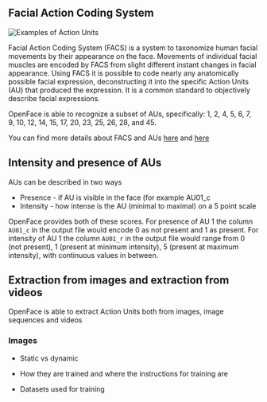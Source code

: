 ## Facial Action Coding System

![Examples of Action Units](https://raw.githubusercontent.com/wiki/TadasBaltrusaitis/OpenFace/images/AUs.jpg)

Facial Action Coding System (FACS) is a system to taxonomize human facial movements by their appearance on the face. Movements of individual facial muscles are encoded by FACS from slight different instant changes in facial appearance. Using FACS it is possible to code nearly any anatomically possible facial expression, deconstructing it into the specific Action Units (AU) that produced the expression. It is a common standard to objectively describe facial expressions. 

OpenFace is able to recognize a subset of AUs, specifically: 1, 2, 4, 5, 6, 7, 9, 10, 12, 14, 15, 17, 20, 23, 25, 26, 28, and 45.

You can find more details about FACS and AUs [here](https://en.wikipedia.org/wiki/Facial_Action_Coding_System) and [here](https://www.cs.cmu.edu/~face/facs.htm)

## Intensity and presence of AUs

AUs can be described in two ways
- Presence - if AU is visible in the face (for example AU01_c
- Intensity - how intense is the AU (minimal to maximal) on a 5 point scale

OpenFace provides both of these scores. For presence of AU 1 the column `AU01_c` in the output file would encode 0 as not present and 1 as present. For intensity of AU 1 the column `AU01_r` in the output file would range from 0 (not present), 1 (present at minimum intensity), 5 (present at maximum intensity), with continuous values in between.

## Extraction from images and extraction from videos

OpenFace is able to extract Action Units both from images, image sequences and videos

### Images

- Static vs dynamic

- How they are trained and where the instructions for training are

- Datasets used for training

